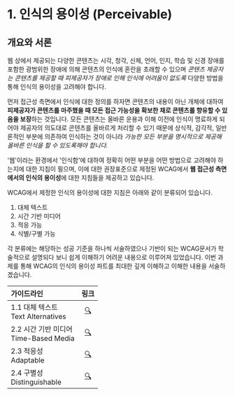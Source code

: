 # 1. 인식의 용이성 (Perceivable)

## 개요와 서론

웹 상에서 제공되는 다양한 콘텐츠는 시각, 청각, 신체, 언어, 인지, 학습 및 신경 장애를 포함한 광범위한 장애에 의해 콘텐츠의 인식에 혼란을 초래할 수 있으며 _콘텐츠 제공자는 콘텐츠를 제공할 때 피제공자가 장애로 인해 인식에 어려움이 없도록_ 다양한 방법을 통해 인식의 용이성을 고려해야 합니다.

먼저 접근성 측면에서 인식에 대한 정의를 하자면 콘텐츠의 내용이 아닌 개체에 대하여 **피제공자가 콘텐츠를 마주했을 때 모든 접근 가능성을 확보한 채로 콘텐츠를 향유할 수 있음을 보장**하는 것입니다. 모든 콘텐츠는 올바른 운용과 이해 이전에 인식이 명료하게 되어야 제공자의 의도대로 콘텐츠를 올바르게 처리할 수 있기 때문에 상식적, 감각적, 일반론적인 부분에 의존하여 인식하는 것이 아니라 _가능한 모든 부분을 명시적으로 제공해 올바른 인식을 할 수 있도록해야 합니다._

'웹'이라는 환경에서 '인식함'에 대하여 정확히 어떤 부분을 어떤 방법으로 고려해야 하는지에 대한 지침이 필으며, 이에 대한 권장표준으로 제정된 WCAG에서 **웹 접근성 측면에서의 인식의 용이성**에 대한 지침들을 제공하고 있습니다.

WCAG에서 제정한 인식의 용이성에 대한 지침은 아래와 같이 분류되어 있습니다.

1. 대체 텍스트
2. 시간 기반 미디어
3. 적응 가능
4. 식별/구별 가능

각 분류에는 해당하는 성공 기준을 하나씩 서술하였으나 기반이 되는 WCAG문서가 학술적으로 설명되다 보니 쉽게 이해하기 어려운 내용으로 이루어져 있었습니다. 이번 과제를 통해 WCAG의 인식의 용이성 파트를 최대한 깊게 이해하고 이해한 내용을 서술하겠습니다.

| 가이드라인                                 |              링크               |
| :----------------------------------------- | :-----------------------------: |
| 1.1 대체 텍스트 <br> Text Alternatives     | [:mag:](./01-text-alternatives) |
| 2.2 시간 기반 미디어 <br> Time-Based Media | [:mag:](./02-time-based-media)  |
| 2.3 적응성 <br>Adaptable                   |     [:mag:](./03-adaptable)     |
| 2.4 구별성 <br>Distinguishable             |  [:mag:](./04-distinguishable)  |

<!-- > 각 지침에는 준수 수준 지표가 A / AA / AAA 세 단계로 차등구분되어 지정되어 있는데 등급이 높을수록(AAA) 더 다양한 집단과 상황에 요구를 충족시킬 수 있다는 의미이다
> 콘텐츠 제공자가 웹사이트 내에 모든 콘텐츠에 각 지침에 대하여 해당 준수 수준에 대한 모든 성공 기준을 지켜야 해당 준수 수준으로 지침을 평가받을 수 있다. -->
